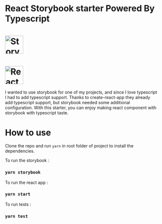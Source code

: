 # React Storybook starter Powered By Typescript

# <a href='https://storybook.js.org'><img src='https://pbs.twimg.com/profile_images/1100804485616566273/sOct-Txm_400x400.png' height='60' alt='Storybook Logo' /></a>

# <a href='https://reactjs.org/'><img src='https://www.stickpng.com/assets/images/584830f5cef1014c0b5e4aa1.png' height='60' alt='React Logo' /></a>




I wanted to use storybook for one of my projects, and since I love typescript I had to add typescript support. Thanks to create-react-app they already add typescript support, but storybook needed some additional configuration. With this starter, you can enjoy making react component with storybook with typescript taste.

# How to use

Clone the repo and run `yarn` in root folder of project to install the dependencies.

To run the storybook :

### `yarn storybook`

To run the react app : 

### `yarn start`

To run tests : 

### `yarn test`
